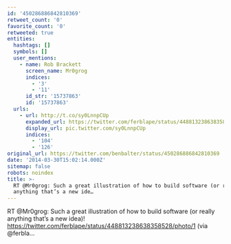 ```yaml
---
id: '450286886842810369'
retweet_count: '0'
favorite_count: '0'
retweeted: true
entities:
  hashtags: []
  symbols: []
  user_mentions:
    - name: Rob Brackett
      screen_name: Mr0grog
      indices:
        - '3'
        - '11'
      id_str: '15737863'
      id: '15737863'
  urls:
    - url: http://t.co/sy0LnnpCUp
      expanded_url: https://twitter.com/ferblape/status/448813238638358528/photo/1
      display_url: pic.twitter.com/sy0LnnpCUp
      indices:
        - '104'
        - '126'
original_url: https://twitter.com/benbalter/status/450286886842810369
date: '2014-03-30T15:02:14.000Z'
sitemap: false
robots: noindex
title: >-
  RT @Mr0grog: Such a great illustration of how to build software (or really
  anything that’s a new ide…
---
```


RT @Mr0grog: Such a great illustration of how to build software (or really anything that’s a new idea)! https://twitter.com/ferblape/status/448813238638358528/photo/1 (via @ferbla…